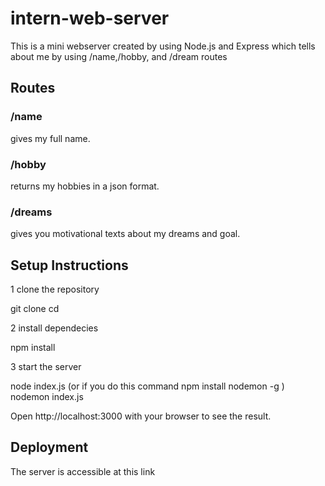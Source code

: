 # intern-web-server
This is a mini webserver created by using Node.js and Express which tells about me by using /name,/hobby, and /dream routes


## Routes

### /name
gives my full name.

### /hobby
returns my hobbies in a json format.

### /dreams
gives you motivational texts about my dreams and goal.

## Setup Instructions
 
 1 clone the repository

 git clone 
 cd

 2 install dependecies

 npm install

 3 start the server

 node index.js 
 (or if you do this command npm install nodemon -g )
 nodemon index.js

 Open http://localhost:3000 with your browser to see the result.
 
 ## Deployment

 The server is accessible at this link
